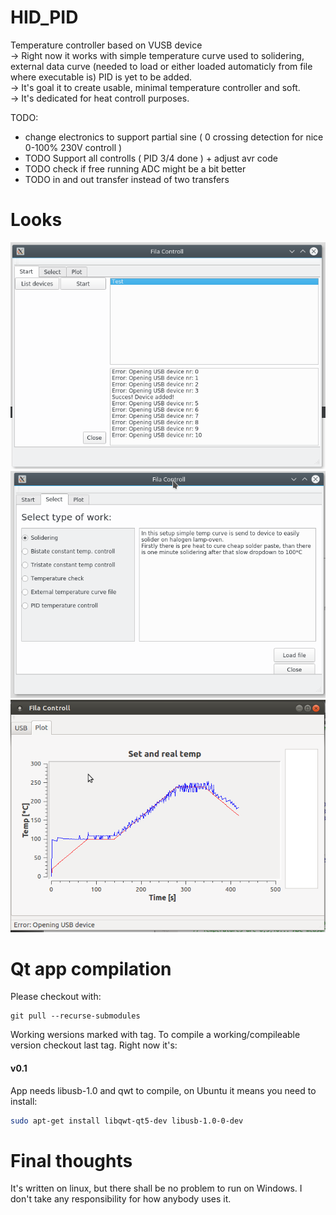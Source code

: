 HID_PID
=======

Temperature controller based on VUSB device  
→ Right now it works with simple temperature curve used to solidering, external data curve (needed to load or either loaded automaticly from file where executable is) PID is yet to be added.  
→ It's goal it to create usable, minimal temperature controller and soft.  
→ It's dedicated for heat controll purposes.  

TODO:  
* change electronics to support partial sine ( 0 crossing detection for nice 0-100% 230V controll ) 
* TODO Support all controlls ( PID 3/4 done ) + adjust avr code
* TODO check if free running ADC might be a bit better
* TODO in and out transfer instead of two transfers
 
Looks
========
![selection](https://raw.githubusercontent.com/pholat/HID_PID/master/Doc/in_work1.png)
![selection](https://raw.githubusercontent.com/pholat/HID_PID/master/Doc/in_work2.png)
![chart](https://raw.githubusercontent.com/pholat/HID_PID/master/Doc/itsworking.png)

Qt app compilation
========
Please checkout with:
```
git pull --recurse-submodules
```
Working wersions marked with tag. To compile a working/compileable version checkout last tag. Right now it's:  
#### v0.1
App needs libusb-1.0 and qwt to compile, on Ubuntu it means you need to install:
```bash
sudo apt-get install libqwt-qt5-dev libusb-1.0-0-dev  
```

Final thoughts
=======
It's written on linux, but there shall be no problem to run on Windows.
I don't take any responsibility for how anybody uses it.
